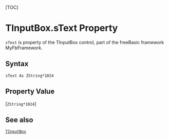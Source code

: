 [TOC]
# TInputBox.sText Property

`sText` is property of the TInputBox control, part of the freeBasic framework MyFbFramework.
## Syntax
```freeBasic
sText As ZString*1024
```
## Property Value
[`ZString*1024`]
## See also
[`TInputBox`](TInputBox.md)

